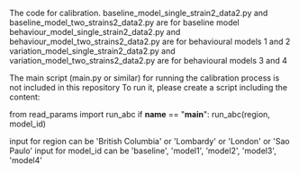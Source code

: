 The code for calibration.
baseline_model_single_strain2_data2.py and baseline_model_two_strains2_data2.py are for baseline model
behaviour_model_single_strain2_data2.py and behaviour_model_two_strains2_data2.py are for behavioural models 1 and 2
variation_model_single_strain2_data2.py and variation_model_two_strains2_data2.py are for behavioural models 3 and 4

The main script (main.py or similar) for running the calibration process is not included in this repository To run it, please create a script including the content:

from read_params import run_abc
if __name__ == "__main__":
    run_abc(region, model_id)

input for region can be 'British Columbia' or 'Lombardy' or 'London' or 'Sao Paulo'
input for model_id can be 'baseline', 'model1', 'model2', 'model3', 'model4'
